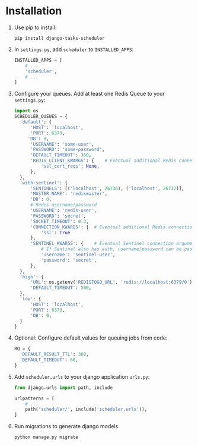 # Installation

1. Use pip to install:
   ```shell
   pip install django-tasks-scheduler
   ```

2. In `settings.py`, add `scheduler` to  `INSTALLED_APPS`:
   ```python
   INSTALLED_APPS = [
       # ...    
       'scheduler',
       # ...
   ]
   ```

3. Configure your queues.
   Add at least one Redis Queue to your `settings.py`:
   ```python
   import os
   SCHEDULER_QUEUES = {
     'default': {
         'HOST': 'localhost',
         'PORT': 6379,
        'DB': 0,
         'USERNAME': 'some-user',
         'PASSWORD': 'some-password',
         'DEFAULT_TIMEOUT': 360,
         'REDIS_CLIENT_KWARGS': {    # Eventual additional Redis connection arguments
             'ssl_cert_reqs': None,
         },
     },
     'with-sentinel': {
         'SENTINELS': [('localhost', 26736), ('localhost', 26737)],
         'MASTER_NAME': 'redismaster',
         'DB': 0,
         # Redis username/password
         'USERNAME': 'redis-user',
         'PASSWORD': 'secret',
         'SOCKET_TIMEOUT': 0.3,
         'CONNECTION_KWARGS': {  # Eventual additional Redis connection arguments
             'ssl': True
         },
         'SENTINEL_KWARGS': {    # Eventual Sentinel connection arguments
             # If Sentinel also has auth, username/password can be passed here
             'username': 'sentinel-user',
             'password': 'secret',
         },
     },
     'high': {
         'URL': os.getenv('REDISTOGO_URL', 'redis://localhost:6379/0'), # If you're on Heroku
         'DEFAULT_TIMEOUT': 500,
     },
     'low': {
         'HOST': 'localhost',
         'PORT': 6379,
         'DB': 0,
     }
   }
   ```
   
4. Optional: Configure default values for queuing jobs from code:
   ```python
   RQ = {
     'DEFAULT_RESULT_TTL': 360,
     'DEFAULT_TIMEOUT': 60,
   }
   ```
   
5. Add `scheduler.urls` to your django application `urls.py`:
   ```python
   from django.urls import path, include
   
   urlpatterns = [
       # ...
       path('scheduler/', include('scheduler.urls')),
   ]
   ```

6. Run migrations to generate django models
   ```shell
   python manage.py migrate
   ```


